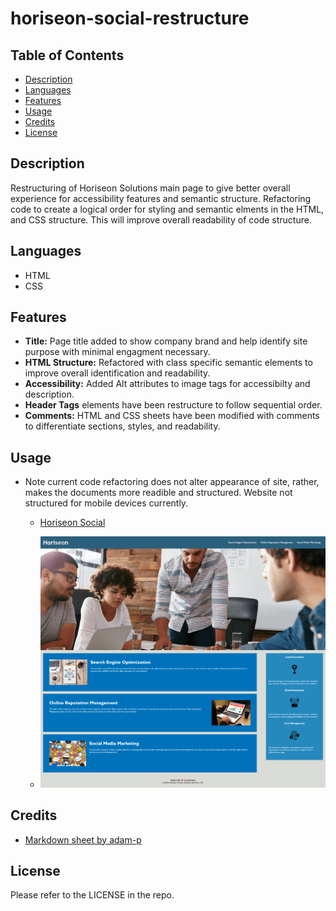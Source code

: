 # horiseon-social-restructure

## Table of Contents

* [Description](#description)
* [Languages](#languages)
* [Features](#features)
* [Usage](#usage)
* [Credits](#credits)
* [License](#license)  


## Description

 Restructuring of Horiseon Solutions main page to give better overall experience for accessibility features and semantic structure. Refactoring code to create a logical order for styling and semantic elments in the HTML, and CSS structure. This will improve overall readability of code structure.

## Languages

* HTML
* CSS

## Features

* **Title:** Page title added to show company brand and help identify site purpose with minimal engagment necessary.
* **HTML Structure:** Refactored with class specific semantic elements to improve overall identification and readability.
* **Accessibility:** Added Alt attributes to image tags for accessibilty and description.
* **Header Tags** elements have been restructure to follow sequential order.
* **Comments:** HTML and CSS sheets have been modified with comments to differentiate sections, styles, and readability.

## Usage

* Note current code refactoring does not alter appearance of site,  rather, makes the documents more readible and structured. Website not structured for mobile devices currently.

    * [Horiseon Social](https://ivionsters.github.io/horiseon-social-restructure/)

    * ![alttext](/assets/screenshot/finalpng.png)

    
    

## Credits

* [Markdown sheet by adam-p](https://github.com/adam-p/markdown-here/wiki/Markdown-Cheatsheet#emphasis)

## License

Please refer to the LICENSE in the repo.
